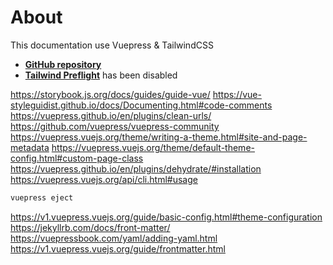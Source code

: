 # About

This documentation use Vuepress & TailwindCSS

- [**GitHub repository**](https://github.com/ewilan-riviere/ewilan-riviere.github.io)
- [**Tailwind Preflight**](https://tailwindcss.com/docs/preflight/#app) has been disabled

<https://storybook.js.org/docs/guides/guide-vue/>
<https://vue-styleguidist.github.io/docs/Documenting.html#code-comments>
<https://vuepress.github.io/en/plugins/clean-urls/>
<https://github.com/vuepress/vuepress-community>
<https://vuepress.vuejs.org/theme/writing-a-theme.html#site-and-page-metadata>
<https://vuepress.vuejs.org/theme/default-theme-config.html#custom-page-class>
<https://vuepress.github.io/en/plugins/dehydrate/#installation>
<https://vuepress.vuejs.org/api/cli.html#usage>

```bash
vuepress eject
```

<https://v1.vuepress.vuejs.org/guide/basic-config.html#theme-configuration>
<https://jekyllrb.com/docs/front-matter/>
<https://vuepressbook.com/yaml/adding-yaml.html>
<https://v1.vuepress.vuejs.org/guide/frontmatter.html>
